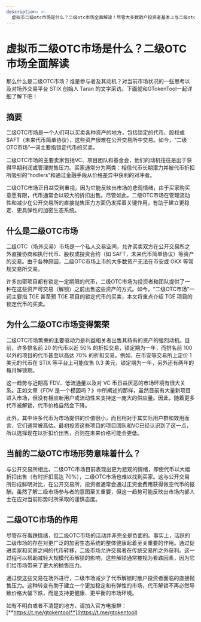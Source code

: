 ```yaml
---
description: >-
  虚拟币二级otc市场是什么？二级otc市场全面解读！尽管大多数散户投资者基本上与二级otc市场无缘，但在vc、项目团队和基金会等业内人士中，它的重要性正在迅速提高。随着加密货币市场的动态发展，二级otc市场正成为管理流动性和锁住利润的重要方式，尤其是在高估值但流动性有限的情况中。
---
```


# 虚拟币二级OTC市场是什么？二级OTC市场全面解读

那么什么是二级OTC市场？谁是参与者及其动机？对当前市场状况的一些思考以及对场外交易平台 STIX 创始人 Taran 的文字采访。下面就和GTokenTool一起详细了解下吧！

## 摘要

二级OTC市场是一个人们可以买卖各种资产的地方，包括锁定的代币、股权或 SAFT（未来代币简单协议），这些资产很难在公开交易所中交易。如今，“二级OTC市场”一词主要指锁定代币的买卖。

二级OTC市场的主要卖家包括VC、项目团队和基金会，他们的动机往往是出于获得早期利润或管理抛售压力。买家通常分为两类：相信代币长期潜力并被代币折扣所吸引的“hodlers”和通过金融手段从价格差异中获利的对冲者。

二级OTC市场正日益受到重视，因为它能反映出市场的悲观情绪，由于买家购买意愿有限，代币通常会以较大的折扣出售。尽管如此，二级OTC市场在管理流动性和减少在公开交易所的直接抛售压力方面仍发挥着关键作用，有助于建立更稳定、更具弹性的加密生态系统。

## 什么是二级OTC市场

二级OTC（场外交易）市场是一个私人交易空间，允许买卖双方在公开交易所之外直接协商和执行代币、股权或投资合约（如 SAFT，未来代币简单协议）等资产的交易。由于各种原因，二级OTC市场上市的大多数资产无法在币安或 OKX 等常规交易所交易。

许多加密项目都有锁定一定期限的代币，二级OTC市场为投资者和团队提供了一种在这些资产可交易（解锁）之前出售这些资产的方式。如今，“二级OTC市场”一词主要指 TGE 甚至预 TGE 项目的锁定代币的买卖，本文将重点介绍 TGE 项目的锁定代币的买卖。

## 为什么二级OTC市场变得繁荣

二级OTC市场繁荣的主要驱动力是利益相关者出售其持有的资产的强烈动机。目前，许多排名前 20 的代币以近 50% 的折扣交易，锁定期为一年，而排名前 100 以外的项目的代币甚至以高达 70% 的折扣交易。例如，在币安等交易所上定价 1 美元的代币在 STIX 等平台上可能仅售 0.3 美元，锁定期为一年，另外还有两年的每月解锁期。

这一趋势与近期高 FDV、低流通量以及对 VC 币日益厌恶的市场环境有很大关系。正如文章《FDV 是一个模因吗？》中所阐述的那样，虽然目前有大量新项目进入市场，但没有相应新用户或流动性来支持这一庞大的供应量。因此，随着更多代币被解锁，代币价格自然会下降。

此外，其中许多代币为市场提供的价值很小，而且相对于其实际用户群和效用而言，它们通常被高估。最初投资这些项目的项目团队和VC已经认识到了这一点，所以选择现在以折扣价出售，否则在未来价格可能会更低。

## 当前的二级OTC市场形势意味着什么？

与公开交易所相比，二级OTC市场目前表现出更为悲观的情绪，即使代币以大幅折扣出售（有时折扣高达 70%），二级OTC市场也难以找到买家。这与公开交易所形成鲜明对比，在公开交易所，投资者通常会通过正资金费用获得做空代币的报酬。虽然了解二级市场参与者的意图至关重要，但这一趋势可能反映出市场内部人士在应对当前形势时所采取的谨慎态度。

## 二级OTC市场的作用

尽管存在看跌情绪，但二级OTC市场的活动并非完全是负面的。事实上，活跃的二级市场的存在对更广泛的加密生态系统的整体健康起着至关重要的作用。通过促进卖家和买家之间的代币转移，二级市场允许交易者在传统交易所之外获利。这一过程可以帮助减轻大规模代币解锁的影响，这些解锁通常被视为看跌因素，因为它们给市场带来了更大的抛售压力。

通过使这些交易在场外进行，二级市场减少了代币解锁时散户投资者面临的直接抛售压力。这种转变有助于建立一个更加稳定和有弹性的市场，代币解锁不再必然导致价格大幅下跌，而是支持更健康、更平衡的市场环境。

如有不明白或者不清楚的地方，请加入官方电报群：[**https://t.me/gtokentool**](https://t.me/gtokentool)
